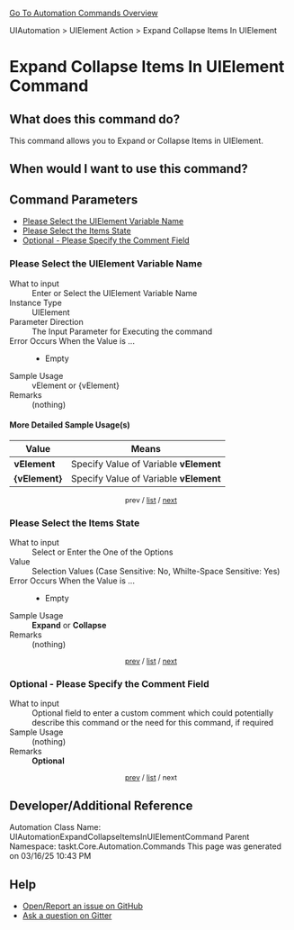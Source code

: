 <!--TITLE: Expand Collapse Items In UIElement Command -->
<!-- SUBTITLE: a command in the UIAutomation group. -->
[Go To Automation Commands Overview](/automation-commands.md)


UIAutomation &gt; UIElement Action &gt; Expand Collapse Items In UIElement


# Expand Collapse Items In UIElement Command


## What does this command do?
This command allows you to Expand or Collapse Items in UIElement.


## When would I want to use this command?



<a id="param_list"></a>
## Command Parameters
- [Please Select the UIElement Variable Name](#param_0)
- [Please Select the Items State](#param_1)
- [Optional - Please Specify the Comment Field](#param_2)


<a id="param_0"></a>
### Please Select the UIElement Variable Name


<dl>
<dt>What to input</dt><dd>Enter or Select the UIElement Variable Name</dd>
<dt>Instance Type</dt><dd>UIElement</dd>
<dt>Parameter Direction</dt><dd>The Input Parameter for Executing the command</dd>
<dt>Error Occurs When the Value is ...</dt><dd><ul>
<li>Empty</li>
</ul></dd>
<dt>Sample Usage</dt><dd>vElement or {vElement}</dd>
<dt>Remarks</dt><dd>(nothing)</dd>
</dl>




#### More Detailed Sample Usage(s)
| Value | Means |
|---|---|
| <strong>vElement</strong> | Specify Value of Variable **vElement** |
| <strong>{vElement}</strong> | Specify Value of Variable **vElement** |


<div style="font-size: 90%; text-align: center">


prev / [list](#param_list) / [next](#param_1)


</div>


<a id="param_1"></a>
### Please Select the Items State


<dl>
<dt>What to input</dt><dd>Select or Enter the One of the Options</dd>
<dt>Value</dt><dd>Selection Values (Case Sensitive: No, Whilte-Space Sensitive: Yes)</dd>
<dt>Error Occurs When the Value is ...</dt><dd><ul>
<li>Empty</li>
</ul></dd>
<dt>Sample Usage</dt><dd><strong>Expand</strong> or  <strong>Collapse</strong></dd>
<dt>Remarks</dt><dd>(nothing)</dd>
</dl>




<div style="font-size: 90%; text-align: center">


[prev](#param_1) / [list](#param_list) / [next](#param_2)


</div>


<a id="param_2"></a>
### Optional - Please Specify the Comment Field


<dl>
<dt>What to input</dt><dd>Optional field to enter a custom comment which could potentially describe this command or the need for this command, if required</dd>
<dt>Sample Usage</dt><dd>(nothing)</dd>
<dt>Remarks</dt><dd><strong>Optional</strong><br></dd>
</dl>




<div style="font-size: 90%; text-align: center">


[prev](#param_2) / [list](#param_list) / next


</div>


## Developer/Additional Reference
Automation Class Name: UIAutomationExpandCollapseItemsInUIElementCommand
Parent Namespace: taskt.Core.Automation.Commands
This page was generated on 03/16/25 10:43 PM


## Help
- [Open/Report an issue on GitHub](https://github.com/rcktrncn/taskt/issues/new)
- [Ask a question on Gitter](https://gitter.im/taskt-rpa/Lobby)
